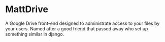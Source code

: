 # MattDrive

A Google Drive front-end designed to administrate access to your files by your users. Named after a good friend that passed away who set up something similar in django.
